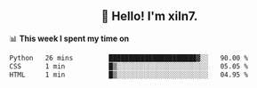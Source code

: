 <h2 align="center">👋 Hello! I'm xiln7.</h2>

📊 **This week I spent my time on**
<!--START_SECTION:waka-->

```txt
Python   26 mins         ██████████████████████▓░░   90.00 %
CSS      1 min           █▒░░░░░░░░░░░░░░░░░░░░░░░   05.05 %
HTML     1 min           █▒░░░░░░░░░░░░░░░░░░░░░░░   04.95 %
```

<!--END_SECTION:waka-->



